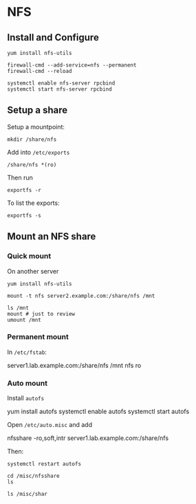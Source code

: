 # NFS

## Install and Configure

    yum install nfs-utils

    firewall-cmd --add-service=nfs --permanent
    firewall-cmd --reload

    systemctl enable nfs-server rpcbind
    systemctl start nfs-server rpcbind

## Setup a share

Setup a mountpoint:

    mkdir /share/nfs

Add into `/etc/exports`

    /share/nfs *(ro)

Then run

    exportfs -r
    
To list the exports:

    exportfs -s

## Mount an NFS share

### Quick mount

On another server

    yum install nfs-utils
    
    mount -t nfs server2.example.com:/share/nfs /mnt

    ls /mnt
    mount # just to review
    umount /mnt

### Permanent mount

In `/etc/fstab`:

  server1.lab.example.com:/share/nfs /mnt nfs ro

### Auto mount

Install `autofs`

  yum install autofs
  systemctl enable autofs
  systemctl start autofs

Open `/etc/auto.misc` and add

  nfsshare        -ro,soft,intr           server1.lab.example.com:/share/nfs

Then:

    systemctl restart autofs

    cd /misc/nfsshare
    ls

    ls /misc/shar
